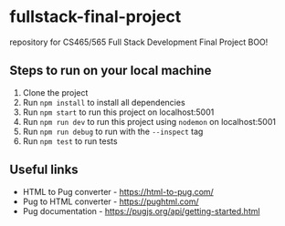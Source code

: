# fullstack-final-project

repository for CS465/565 Full Stack Development Final Project
BOO!

## Steps to run on your local machine

 1. Clone the project
 2. Run `npm install` to install all dependencies
 3. Run `npm start` to run this project on localhost:5001
 4. Run `npm run dev` to run this project using `nodemon` on localhost:5001
 5. Run `npm run debug` to run with the `--inspect` tag
 6. Run `npm test` to run tests

## Useful links

 - HTML to Pug converter - https://html-to-pug.com/ 
 - Pug to HTML converter -  https://pughtml.com/
 - Pug documentation - https://pugjs.org/api/getting-started.html
